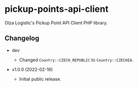 # pickup-points-api-client

Olza Logistic's Pickup Point API Client PHP library.

## Changelog

* dev
  * Changed `Country::CZECH_REPUBLIC` to `Country::CZECHIA`.

* v1.0.0 (2022-02-16)
  * Initial public release.
